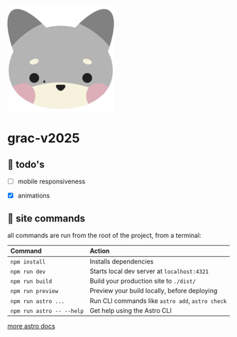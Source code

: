 <img src="public/favicon.svg" alt="site favicon" style="width:240px;">

# grac-v2025


## 📝 todo's

- [ ] mobile responsiveness
- [x] animations


## 🧞 site commands

all commands are run from the root of the project, from a terminal:

| Command                   | Action                                           |
| :------------------------ | :----------------------------------------------- |
| `npm install`             | Installs dependencies                            |
| `npm run dev`             | Starts local dev server at `localhost:4321`      |
| `npm run build`           | Build your production site to `./dist/`          |
| `npm run preview`         | Preview your build locally, before deploying     |
| `npm run astro ...`       | Run CLI commands like `astro add`, `astro check` |
| `npm run astro -- --help` | Get help using the Astro CLI                     |

[more astro docs](https://docs.astro.build)